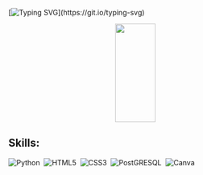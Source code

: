 [![Typing SVG](https://readme-typing-svg.herokuapp.com?font=Arial&size=22&duration=2000&pause=1000&color=FFFF00&width=435&lines=Hello%2C+my+name+is+Arthur.;I'm+21+years+old;I'm+currently+studying+Data+Science+at+UFC.)](https://git.io/typing-svg)

<p align="center">
  <img width="40%" height="195px" src="https://github-readme-stats.vercel.app/api/top-langs/?username=ArthurWgirao&layout=compact&hide_border=true&title_color=FFFF00&text_color=FFFF00&bg_color=0d1117" />
</p>



</div>

## Skills:

![Python](https://img.shields.io/badge/-python-0D1117?style=for-the-badge&logo=python&labelColor=0D1117)&nbsp;
![HTML5](https://img.shields.io/badge/-HTML5-0D1117?style=for-the-badge&logo=HTML5&labelColor=0D1117)&nbsp;
![CSS3](https://img.shields.io/badge/-CSS3-0D1117?style=for-the-badge&logo=CSS3&logoColor=1572B6&labelColor=0D1117)&nbsp;
![PostGRESQL](https://img.shields.io/badge/postgresql-0D1117?style=for-the-badge&logo=postgresql&logoColor=white&labelColor=0D1117)&nbsp;
![Canva](https://img.shields.io/badge/Canva-0D1117?style=for-the-badge&logo=canva&logoColor=white&labelColor=0D1117)&nbsp;
